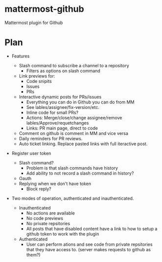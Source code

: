 # mattermost-github
Mattermost plugin for Github

# Plan
- Features
    - Slash command to subscribe a channel to a repository
        - Filters as options on slash command
    - Link previews for:
        - Code snipits
        - Issues
        - PRs
    - Interactive dynamic posts for PRs/issues
        - Everything you can do in Github you can do from MM
        - See lables/assignee/fix-version/etc.
        - Inline code for small PRs?
        - Actions: Merge/close/change assignee/remove lables/Approve/requetchanges
        - Links: PR main page, direct to code
    - Comment on github is comment in MM and vice versa
    - Daily reminders for PR reviews.
    - Auto ticket linking. Replace pasted links with full iteractive post.

- Register user token
    - Slash command? 
        - Problem is that slash commands have history
        - Add ability to not record a slash command in history?
    - Oauth
    - Replying when we don't have token
        - Block reply?

- Two modes of operation, authenticated and inauthenticated.
    - Inauthenticated
        - No actions are available
        - No code previews
        - No private repsitories
        - All posts that have disabled content have a link to how to setup a github token to work with the plugin
    - Authenticated
        - User can perform ations and see code from private repsitories that they have access to. (server makes requests to github as them?)
